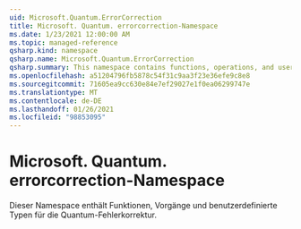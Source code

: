 ```yaml
---
uid: Microsoft.Quantum.ErrorCorrection
title: Microsoft. Quantum. errorcorrection-Namespace
ms.date: 1/23/2021 12:00:00 AM
ms.topic: managed-reference
qsharp.kind: namespace
qsharp.name: Microsoft.Quantum.ErrorCorrection
qsharp.summary: This namespace contains functions, operations, and user-defined types for quantum error correction.
ms.openlocfilehash: a51204796fb5878c54f31c9aa3f23e36efe9c8e8
ms.sourcegitcommit: 71605ea9cc630e84e7ef29027e1f0ea06299747e
ms.translationtype: MT
ms.contentlocale: de-DE
ms.lasthandoff: 01/26/2021
ms.locfileid: "98853095"
---
```

# <a name="microsoftquantumerrorcorrection-namespace"></a>Microsoft. Quantum. errorcorrection-Namespace

Dieser Namespace enthält Funktionen, Vorgänge und benutzerdefinierte Typen für die Quantum-Fehlerkorrektur.

